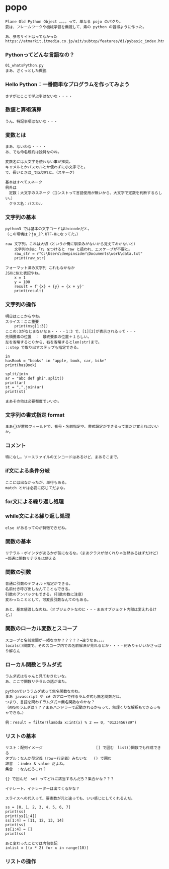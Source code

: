 # popo
    Plane Old Python Object 。。。。って、単なる pojo のパクり。
    要は、フレームワークや機械学習を無視して、素の python の習得ように作った。

    あ、参考サイトはってなかった
    https://atmarkit.itmedia.co.jp/ait/subtop/features/di/pybasic_index.html

### Pythonってどんな言語なの？
    01_whatsPython.py
    まあ、ざくっとした概説 

### Hello Python：一番簡単なプログラムを作ってみよう
    さすがにここで学ぶ事はないな・・・・

### 数値と算術演算
    うん、特記事項はないな・・・

### 変数とは
    まあ、ないわな・・・・
    あ、でも命名規約は独特なのね。

    変数名には大文字を使わない事が推奨。
    キャメルとかパスカルとか使わずに小文字でと。
    で、長いときは_で区切れと。（スネーク）

    基本はすべてスネーク
    例外は
    　定数：大文字のスネーク（コンストって言語使用が無いから、大文字で定数を判断するらしい。）
    　クラス名：パスカル

### 文字列の基本
    python3 では基本の文字コードはUnicodeだと。
    （この環境は？ja_JP.UTF-8になってた。）
    
	raw 文字列。これは大切（というか俺に馴染みがないから覚えておかないと）
        文字列の前に「r」をつけると raw と扱われ、エスケープが不要と。
        raw_str = r"C:\Users\deepinsider\Documents\work\data.txt"
        print(raw_str)

	フォーマット済み文字列 これもなかなか
	JSXに似た表記やね。
        x = 1
        y = 100
        result = f'{x} + {y} = {x + y}'
        print(result)

### 文字列の操作
    明日はここからやね。
    スライス：ここ重要
        print(msg[1:3]) 
    ここの:3がなじまないなぁ・・・・1:3 で、[1][2]が表示されるって・・・
    先頭要素の位置　：　最終要素の位置＋１らしい。
    左を省略すると０から、右を省略するとlen(str)まで。
    ::step で取り出すステップも指定できる。

    in
    hasBook = "books" in "apple, book, car, bike"
    print(hasBook)

    split/join
    ar = "abc def ghi".split()
    print(ar)
    st = ",".join(ar)
    print(st)

    まあその他は必要都度でいいか。

### 文字列の書式指定 format
    まあ{}が置換フィールドで、番号・名前指定や、書式設定ができるって事だけ覚えればいいか。
    
### コメント
    特になし。ソースファイルのエンコードはあるけど、まあそこまで。

### if文による条件分岐
    ここには出なかったが、単行もある。
    match とかは必要に応じてだよな。

### for文による繰り返し処理
### while文による繰り返し処理
    else があるってのが特徴できだね。

### 関数の基本
    リテラル・ポインタがあるかが気になるな。（まあクラスが付くれりゃ当然あるはずだけど）
    →普通に関数リテラルは使える

### 関数の引数
    普通に引数のデフォルト指定ができる。
    名前付き呼び出しなんてこともできる。
    引数のアンパックもできる。（引数の数に注意）
    変わったこととして、可変長引数なんてのもある。

    あと、基本値渡しなのね。（オブジェクトなのに・・・まあオブジェクト内部は変えれるけど。）

### 関数のローカル変数とスコープ
    スコープと名前空間が一緒なのか？？？？？→違うなぁ。。。。
    locals()関数で、そのスコープ内での名前解決が見れるとか・・・・何みりゃいいかさっぱり解らん

### ローカル関数とラムダ式
    ラムダ式はちゃんと見ておきたいな。
    あ、ここで関数リテラルの話が出た。

    pythonでいうラムダ式って無名関数なのね。
    まあ javascript や c# のアローで作るラムダ式も無名関数だね。
    つまり、言語を問わずラムダ式＝無名関数なのかな？
    （AWSのラムダは？？？まあハンドラーで起動されるからって、無理くりな解釈もできるっちゃできる。）

    例：result = filter(lambda x:int(x) % 2 == 0, "0123456789")

### リストの基本
    リスト：配列イメージ　                      [] で囲む　list()関数でも作成できる
    タプル：なんか型定義（row＝行定義）みたいな   () で囲む
    辞書　：index & value だよね。
    集合　：なんだろこれ？

    {} で囲んだ　set ってどれに該当するんだろ？集合かな？？？

    イテレート、イテレーターは出てくるかな？

    スライスへの代入って、要素数が元と違っても、いい感じにしてくれるんだ。

    ss = [0, 1, 2, 3, 4, 5, 6, 7]
    print(ss)
    print(ss[1:4])
    ss[1:4] = [11, 12, 13, 14]
    print(ss)
    ss[1:4] = []
    print(ss)

    あと変わったことでは内包表記
    inlist = [(x * 2) for x in range(10)]

### リストの操作